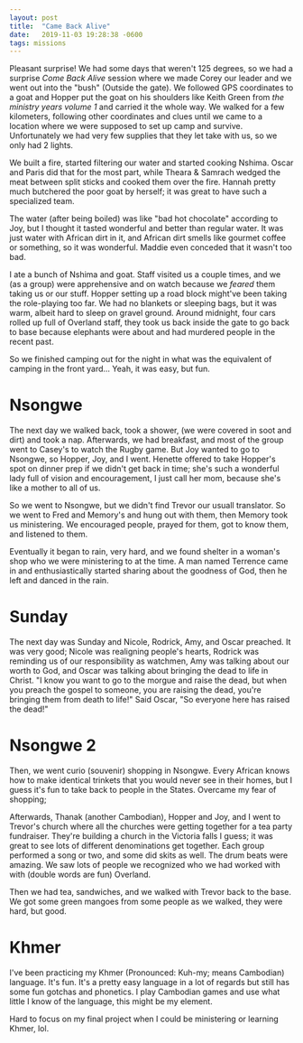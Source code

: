 ```yaml
---
layout: post
title:  "Came Back Alive"
date:   2019-11-03 19:28:38 -0600
tags: missions
---
```


Pleasant surprise! We had some days that weren't 125 degrees, so we had a surprise *Come Back Alive* session where we made Corey our leader and we went out into the "bush" (Outside the gate). We followed GPS coordinates to a goat and Hopper put the goat on his shoulders like Keith Green from *the ministry years volume 1* and carried it the whole way. We walked for a few kilometers, following other coordinates and clues until we came to a location where we were supposed to set up camp and survive. Unfortunately we had very few supplies that they let take with us, so we only had 2 lights.

We built a fire, started filtering our water and started cooking Nshima. Oscar and Paris did that for the most part, while Theara & Samrach wedged the meat between split sticks and cooked them over the fire. Hannah pretty much butchered the poor goat by herself; it was great to have such a specialized team.

The water (after being boiled) was like "bad hot chocolate" according to Joy, but I thought it tasted wonderful and better than regular water. It was just water with African dirt in it, and African dirt smells like gourmet coffee or something, so it was wonderful. Maddie even conceded that it wasn't too bad.

I ate a bunch of Nshima and goat. Staff visited us a couple times, and we (as a group) were apprehensive and on watch because we *feared* them taking us or our stuff. Hopper setting up a road block might've been taking the role-playing too far. We had no blankets or sleeping bags, but it was warm, albeit hard to sleep on gravel ground. Around midnight, four cars rolled up full of Overland staff, they took us back inside the gate to go back to base because elephants were about and had murdered people in the recent past.

So we finished camping out for the night in what was the equivalent of camping in the front yard... Yeah, it was easy, but fun.

Nsongwe
======

The next day we walked back, took a shower, (we were covered in soot and dirt) and took a nap. Afterwards, we had breakfast, and most of the group went to Casey's to watch the Rugby game. But Joy wanted to go to Nsongwe, so Hopper, Joy, and I went. Henette offered to take Hopper's spot on dinner prep if we didn't get back in time; she's such a wonderful lady full of vision and encouragement, I just call her mom, because she's like a mother to all of us.

So we went to Nsongwe, but we didn't find Trevor our usuall translator. So we went to Fred and Memory's and hung out with them, then Memory took us ministering. We encouraged people, prayed for them, got to know them, and listened to them.

Eventually it began to rain, very hard, and we found shelter in a woman's shop who we were ministering to at the time. A man named Terrence came in and enthusiastically started sharing about the goodness of God, then he left and danced in the rain.

Sunday
=====

The next day was Sunday and Nicole, Rodrick, Amy, and Oscar preached. It was very good; Nicole was realigning people's hearts, Rodrick was reminding us of our responsibility as watchmen, Amy was talking about our worth to God, and Oscar was talking about bringing the dead to life in Christ. "I know you want to go to the morgue and raise the dead, but when you preach the gospel to someone, you are raising the dead, you're bringing them from death to life!" Said Oscar, "So everyone here has raised the dead!"

Nsongwe 2
=======

Then, we went curio (souvenir) shopping in Nsongwe. Every African knows how to make identical trinkets that you would never see in their homes, but I guess it's fun to take back to people in the States. Overcame my fear of shopping;

Afterwards, Thanak (another Cambodian), Hopper and Joy, and I went to Trevor's church where all the churches were getting together for a tea party fundraiser. They're building a church in the Victoria falls I guess; it was great to see lots of different denominations get together. Each group performed a song or two, and some did skits as well. The drum beats were amazing. We saw lots of people we recognized who we had worked with with (double words are fun) Overland.

Then we had tea, sandwiches, and we walked with Trevor back to the base. We got some green mangoes from some people as we walked, they were hard, but good.

Khmer
====

I've been practicing my Khmer (Pronounced: Kuh-my; means Cambodian) language. It's fun. It's a pretty easy language in a lot of regards but still has some fun gotchas and phonetics. I play Cambodian games and use what little I know of the language, this might be my element.

Hard to focus on my final project when I could be ministering or learning Khmer, lol.
